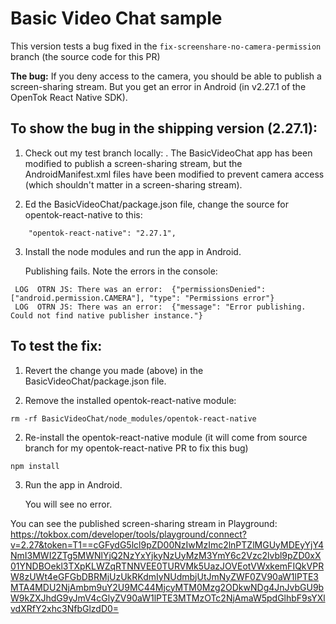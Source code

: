 # Basic Video Chat sample

This version tests a bug fixed in the `fix-screenshare-no-camera-permission` branch (the source code for this PR)

**The bug:** If you deny access to the camera, you should be able to publish a screen-sharing stream. But you get an error in Android (in v2.27.1 of the OpenTok React Native SDK).

## To show the bug in the shipping version (2.27.1):

1. Check out my test branch locally: . The BasicVideoChat app has been modified to publish a screen-sharing stream, but the AndroidManifest.xml files have been modified to prevent camera access (which shouldn't matter in a screen-sharing stream).

2. Ed the BasicVideoChat/package.json file, change the source for opentok-react-native to this:

```
    "opentok-react-native": "2.27.1",
```

3. Install the node modules and run the app in Android.

   Publishing fails. Note the errors in the console:

```
 LOG  OTRN JS: There was an error:  {"permissionsDenied": ["android.permission.CAMERA"], "type": "Permissions error"}
 LOG  OTRN JS: There was an error:  {"message": "Error publishing. Could not find native publisher instance."}
```

## To test the fix:

1. Revert the change you made (above) in the BasicVideoChat/package.json file.

2. Remove the installed opentok-react-native module:

  ```
  rm -rf BasicVideoChat/node_modules/opentok-react-native
  ```

2. Re-install the opentok-react-native module (it will come from source branch for my opentok-react-native PR to fix this bug)

  ```
  npm install
  ````

3. Run the app in Android.

   You will see no error.

You can see the published screen-sharing stream in Playground:
https://tokbox.com/developer/tools/playground/connect?v=2.27&token=T1==cGFydG5lcl9pZD00NzIwMzImc2lnPTZlMGUyMDEyYjY4NmI3MWI2ZTg5MWNlYjQ2NzYxYjkyNzUyMzM3YmY6c2Vzc2lvbl9pZD0xX01YNDBOekl3TXpKLWZqRTNNVEE0TURVMk5UazJOVEotVWxkemFIQkVPRW8zUWt4eGFGbDBRMjUzUkRKdmIyNUdmbjUtJmNyZWF0ZV90aW1lPTE3MTA4MDU2NjAmbm9uY2U9MC44MjcyMTM0Mzg2ODkwNDg4JnJvbGU9bW9kZXJhdG9yJmV4cGlyZV90aW1lPTE3MTMzOTc2NjAmaW5pdGlhbF9sYXlvdXRfY2xhc3NfbGlzdD0=

